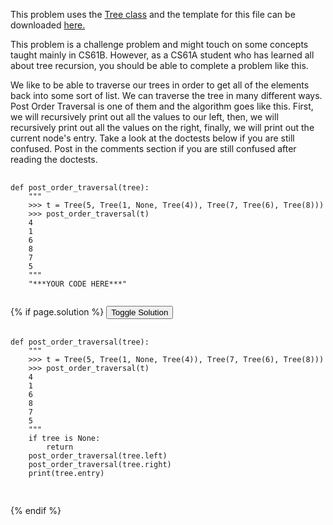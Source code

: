 <p>
  This problem uses the <a href="http://markmiyashita.com/cs61a/code/tree_recursion/tree.py">Tree class</a> and the template for this file can be downloaded <a href="http://markmiyashita.com/cs61a/code/tree_recursion/post_order_traversal.py">here.</a>
</p>

<p>
  This problem is a challenge problem and might touch on some concepts taught mainly in CS61B. However, as a CS61A student who has learned all about tree recursion, you should be able to complete a problem like this.
</p>

<p>
  We like to be able to traverse our trees in order to get all of the elements back into some sort of list. We can traverse the tree in many different ways. Post Order Traversal is one of them and the algorithm goes like this. First, we will recursively print out all the values to our left, then, we will recursively print out all the values on the right, finally, we will print out the current node's entry. Take a look at the doctests below if you are still confused. Post in the comments section if you are still confused after reading the doctests.
</p>

<pre>
  <code class="prettyprint">
def post_order_traversal(tree):
    """
    >>> t = Tree(5, Tree(1, None, Tree(4)), Tree(7, Tree(6), Tree(8)))
    >>> post_order_traversal(t)
    4
    1
    6
    8
    7
    5
    """
    "***YOUR CODE HERE***"
  </code>
</pre>

{% if page.solution %}
<button onclick="toggleSolution()">Toggle Solution</button>

<div class="solution">
  <pre>
    <code class="prettyprint">
def post_order_traversal(tree):
    """
    >>> t = Tree(5, Tree(1, None, Tree(4)), Tree(7, Tree(6), Tree(8)))
    >>> post_order_traversal(t)
    4
    1
    6
    8
    7
    5
    """
    if tree is None:
        return
    post_order_traversal(tree.left)
    post_order_traversal(tree.right)
    print(tree.entry)
    </code>
  </pre>
  
  <p>
    
  </p>
</div>
{% endif %}
